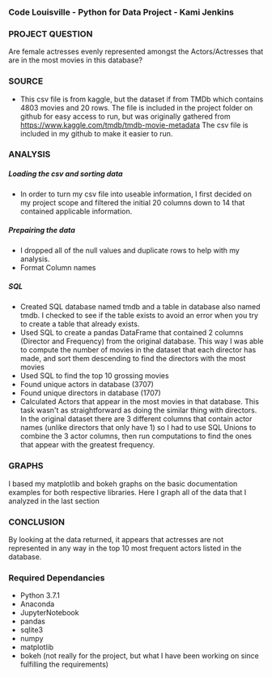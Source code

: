 ### Code Louisville - Python for Data Project - Kami Jenkins

### PROJECT QUESTION
Are female actresses evenly represented amongst the Actors/Actresses that are in the most movies in this database?

### SOURCE
- This csv file is from kaggle, but the dataset if from TMDb which contains 4803 movies and 20 rows.  The file is included in the project folder on github for easy access to run, but was originally gathered from https://www.kaggle.com/tmdb/tmdb-movie-metadata
The csv file is included in my github to make it easier to run.

### ANALYSIS
##### Loading the csv and sorting data
- In order to turn my csv file into useable information, I first decided on my project scope and filtered the initial 20 columns down to 14 that contained applicable information.

##### Prepairing the data
- I dropped all of the null values and duplicate rows to help with my analysis.
- Format Column names

##### SQL
- Created SQL database named tmdb and a table in database also named tmdb.  I checked to see if the table exists to avoid an error when you try to create a table that already exists.
- Used SQL to create a pandas DataFrame that contained 2 columns (Director and Frequency) from the original database.  This way I was able to compute the number of movies in the dataset that each director has made, and sort them descending to find the directors with the most movies
- Used SQL to find the top 10 grossing movies
- Found unique actors in database (3707)
- Found unique directors in database (1707)
- Calculated Actors that appear in the most movies in that database.  This task wasn't as straightforward as doing the similar thing with directors.  In the original dataset there are 3 different columns that contain actor names (unlike directors that only have 1) so I had to use SQL Unions to combine the 3 actor columns, then run computations to find the ones that appear with the greatest frequency.

### GRAPHS
I based my matplotlib and bokeh graphs on the basic documentation examples for both respective libraries.  Here I graph all of the data that I analyzed in the last section

### CONCLUSION
By looking at the data returned, it appears that actresses are not represented in any way in the top 10 most frequent actors listed in the database.  


### Required Dependancies
- Python 3.7.1
- Anaconda
- JupyterNotebook
- pandas
- sqlite3
- numpy
- matplotlib
- bokeh (not really for the project, but what I have been working on since fulfilling the requirements)
